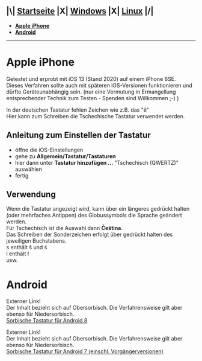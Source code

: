 ## |\\| **[Startseite](README.md)** |X| **[Windows](Windows.md)** |X| **[Linux](Linux.md)** |/|  

* **[Apple iPhone](#Apple-iPhone)**
* **[Android](#Android)**

---

# Apple iPhone

Getestet und erprobt mit iOS 13 (Stand 2020) auf einem iPhone 6SE.  
Dieses Verfahren sollte auch mit späteren iOS-Versionen funktionieren und dürfte Geräteunabhängig sein.
(nur eine Vermutung in Ermangellung entsprechender Technik zum Testen - Spenden sind Willkommen ;-) )

In der deutschen Tastatur fehlen Zeichen wie z.B. das "ě"  
Hier kann zum Schreiben die Tschechische Tastatur verwendet werden.

## Anleitung zum Einstellen der Tastatur

* öffne die iOS-Einstellungen
* gehe zu **Allgemein/Tastatur/Tastaturen**
* hier dann unter **Tastatur hinzufügen ...** "Tschechisch (QWERTZ)" auswählen
* fertig

## Verwendung

Wenn die Tastatur angezeigt wird, kann über ein längeres gedrückt halten (oder mehrfaches Antippen) des Globussymbols die Sprache geändert werden.  
Für Tschechisch ist die Auswahl dann **Čeština**.  
Das Schreiben der Sonderzeichen erfolgt über gedrückt halten des jeweiligen Buchstabens.  
s enthält š und ś  
l enthält ł  
usw.  


# Android

Externer Link!  
Der Inhalt bezieht sich auf Obersorbisch. Die Verfahrensweise gilt aber ebenso für Niedersorbisch.  
[Sorbische Tastatur für Android 8](https://domizna.org/index.php?id=3242)

Externer Link!  
Der Inhalt bezieht sich auf Obersorbisch. Die Verfahrensweise gilt aber ebenso für Niedersorbisch.  
[Sorbische Tastatur für Android 7 (einschl. Vorgängerversionen)](https://domizna.org/index.php?id=3189)
